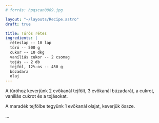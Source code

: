 ```yaml
---
# forrás: hpqscan0089.jpg

layout: "~/layouts/Recipe.astro"
draft: true

title: Túrós rétes
ingredients: |
  réteslap -- 10 lap
  túró -- 500 g
  cukor -- 10 dkg
  vaníliás cukor -- 2 csomag
  tojás -- 2 db
  tejföl, 12%-os -- 450 g
  búzadara
  olaj
---
```


A túróhoz keverjünk 2 evőkanál tejfölt, 3 evőkanál búzadarát, a cukrot, vaníliás cukrot és a tojásokat.  

A maradék tejfölbe tegyünk 1 evőkanál olajat, keverjük össze.

...